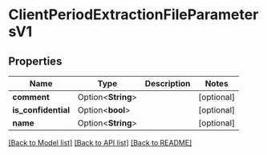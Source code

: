 # ClientPeriodExtractionFileParametersV1

## Properties

Name | Type | Description | Notes
------------ | ------------- | ------------- | -------------
**comment** | Option<**String**> |  | [optional]
**is_confidential** | Option<**bool**> |  | [optional]
**name** | Option<**String**> |  | [optional]

[[Back to Model list]](../README.md#documentation-for-models) [[Back to API list]](../README.md#documentation-for-api-endpoints) [[Back to README]](../README.md)


